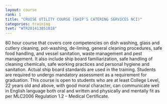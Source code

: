 ```yaml
---
layout: course
rank: 1
title: "CRUISE UTILITY COURSE (SHIP'S CATERING SERVICES NCI)"
categories: training
tvet: "WTR201413051018"
---
```


80 hour course that covers core competencies on dish washing, glass and cutlery cleaning, pot-washing, de-liming, general cleaning procedures, safe food handling, and vessel sanitation, waste management and pest management. It also include ship board familiarization, safe handling of cleaning chemicals, safe working practices and personal hygiene and sanitation. Actual ship board standards are used in the training. Students are required to undergo mandatory assessment as a requirement for graduation. This course is open to students who are at least College Level, 22 years old and above, with good moral character, can communicate well in English language both oral and written and physically and mentally fit as per MLC2006 Regulation 1.2 – Medical Certificate.